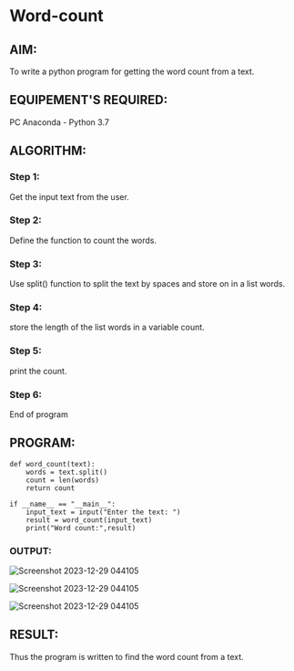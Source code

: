# Word-count
## AIM:
To write a python program for getting the word count from a text.
## EQUIPEMENT'S REQUIRED: 
PC
Anaconda - Python 3.7
## ALGORITHM: 
### Step 1:
Get the input text from the user.
### Step 2: 
Define the function to count the words.
### Step 3: 
Use split() function to split the text by spaces and store on in a list words.
### Step 4:  
store the length of the list words in a variable count.
### Step 5: 
print the count.
### Step 6: 
End of program
## PROGRAM:
```
def word_count(text):
    words = text.split()
    count = len(words)
    return count

if __name__ == "__main__":
    input_text = input("Enter the text: ")
    result = word_count(input_text)
    print("Word count:",result)
```
### OUTPUT:
![Screenshot 2023-12-29 044105](https://github.com/VerginJenifer/Word-count/assets/136251012/a45b5ec8-ba55-480d-9505-9f6a4f33ffdc)

![Screenshot 2023-12-29 044105](https://github.com/VerginJenifer/Word-count/assets/136251012/8e5ea755-dede-48e2-a074-2127d44a2cf4)

![Screenshot 2023-12-29 044105](https://github.com/VerginJenifer/Word-count/assets/136251012/84e59b16-2bd1-4433-bce5-f14a69bb035d)

## RESULT:
Thus the program is written to find the word count from a text.
